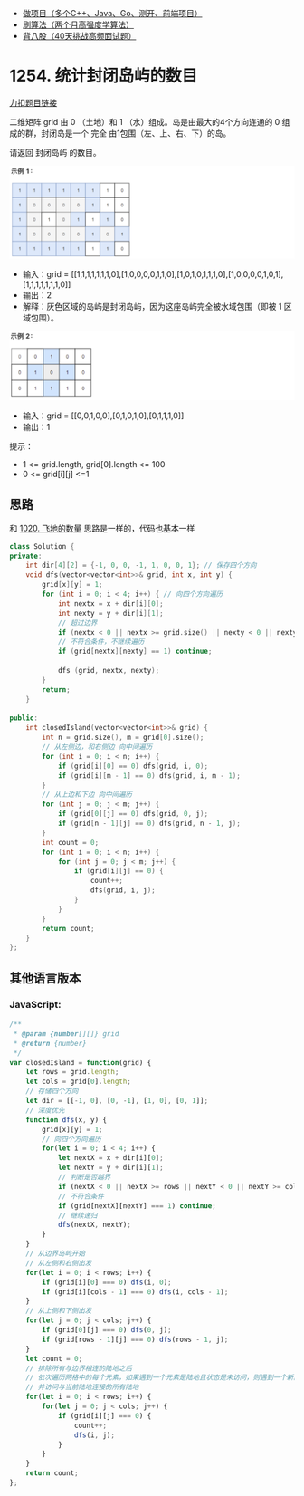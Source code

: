 * [做项目（多个C++、Java、Go、测开、前端项目）](https://www.programmercarl.com/other/kstar.html)
* [刷算法（两个月高强度学算法）](https://www.programmercarl.com/xunlian/xunlianying.html)
* [背八股（40天挑战高频面试题）](https://www.programmercarl.com/xunlian/bagu.html)

# 1254. 统计封闭岛屿的数目 

[力扣题目链接](https://leetcode.cn/problems/number-of-closed-islands/)

二维矩阵 grid 由 0 （土地）和 1 （水）组成。岛是由最大的4个方向连通的 0 组成的群，封闭岛是一个 完全 由1包围（左、上、右、下）的岛。

请返回 封闭岛屿 的数目。

![](images/1254.统计封闭岛屿的数目-01.png) 

* 输入：grid = [[1,1,1,1,1,1,1,0],[1,0,0,0,0,1,1,0],[1,0,1,0,1,1,1,0],[1,0,0,0,0,1,0,1],[1,1,1,1,1,1,1,0]]
* 输出：2
* 解释：灰色区域的岛屿是封闭岛屿，因为这座岛屿完全被水域包围（即被 1 区域包围）。

![](images/1254.统计封闭岛屿的数目-02.png) 

* 输入：grid = [[0,0,1,0,0],[0,1,0,1,0],[0,1,1,1,0]]
* 输出：1 

提示：

* 1 <= grid.length, grid[0].length <= 100
* 0 <= grid[i][j] <=1

## 思路 

和 [1020. 飞地的数量](https://leetcode.cn/problems/number-of-enclaves/solution/by-carlsun-2-7lt9/) 思路是一样的，代码也基本一样

```CPP
class Solution {
private:
    int dir[4][2] = {-1, 0, 0, -1, 1, 0, 0, 1}; // 保存四个方向
    void dfs(vector<vector<int>>& grid, int x, int y) {
        grid[x][y] = 1;
        for (int i = 0; i < 4; i++) { // 向四个方向遍历
            int nextx = x + dir[i][0];
            int nexty = y + dir[i][1];
            // 超过边界
            if (nextx < 0 || nextx >= grid.size() || nexty < 0 || nexty >= grid[0].size()) continue;
            // 不符合条件，不继续遍历
            if (grid[nextx][nexty] == 1) continue;

            dfs (grid, nextx, nexty);
        }
        return;
    }

public:
    int closedIsland(vector<vector<int>>& grid) {
        int n = grid.size(), m = grid[0].size();
        // 从左侧边，和右侧边 向中间遍历
        for (int i = 0; i < n; i++) {
            if (grid[i][0] == 0) dfs(grid, i, 0);
            if (grid[i][m - 1] == 0) dfs(grid, i, m - 1);
        }
        // 从上边和下边 向中间遍历
        for (int j = 0; j < m; j++) {
            if (grid[0][j] == 0) dfs(grid, 0, j);
            if (grid[n - 1][j] == 0) dfs(grid, n - 1, j);
        }
        int count = 0;
        for (int i = 0; i < n; i++) {
            for (int j = 0; j < m; j++) {
                if (grid[i][j] == 0) {
                    count++;
                    dfs(grid, i, j);
                }
            }
        }
        return count;
    }
};
``` 
## 其他语言版本

### JavaScript:

```js
/**
 * @param {number[][]} grid
 * @return {number}
 */
var closedIsland = function(grid) {
    let rows = grid.length;
    let cols = grid[0].length;
    // 存储四个方向
    let dir = [[-1, 0], [0, -1], [1, 0], [0, 1]];
    // 深度优先
    function dfs(x, y) {
        grid[x][y] = 1;
        // 向四个方向遍历
        for(let i = 0; i < 4; i++) {
            let nextX = x + dir[i][0];
            let nextY = y + dir[i][1];
            // 判断是否越界
            if (nextX < 0 || nextX >= rows || nextY < 0 || nextY >= cols) continue;
            // 不符合条件
            if (grid[nextX][nextY] === 1) continue;
            // 继续递归
            dfs(nextX, nextY);
        }
    }
    // 从边界岛屿开始
    // 从左侧和右侧出发
    for(let i = 0; i < rows; i++) {
        if (grid[i][0] === 0) dfs(i, 0);
        if (grid[i][cols - 1] === 0) dfs(i, cols - 1);
    }
    // 从上侧和下侧出发
    for(let j = 0; j < cols; j++) {
        if (grid[0][j] === 0) dfs(0, j);
        if (grid[rows - 1][j] === 0) dfs(rows - 1, j);
    }
    let count = 0;
    // 排除所有与边界相连的陆地之后
    // 依次遍历网格中的每个元素，如果遇到一个元素是陆地且状态是未访问，则遇到一个新的岛屿，将封闭岛屿的数目加 1
    // 并访问与当前陆地连接的所有陆地
    for(let i = 0; i < rows; i++) {
        for(let j = 0; j < cols; j++) {
            if (grid[i][j] === 0) {
                count++;
                dfs(i, j);
            }
        }
    }
    return count;
};
```




